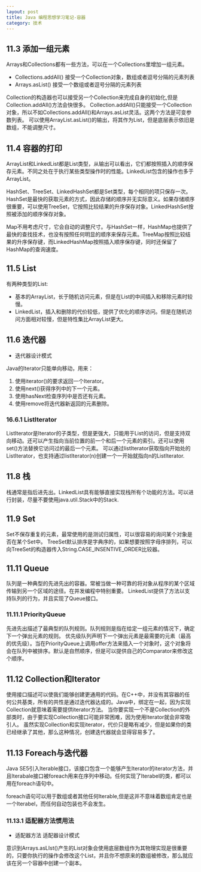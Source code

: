 ```yaml
---
layout: post
title: Java 编程思想学习笔记-容器
category: 技术
---
```


## 11.3 添加一组元素

Arrays和Collections都有一些方法，可以在一个Collections里增加一组元素。

* Collections.addAll() 接受一个Collection对象，数组或者逗号分隔的元素列表 
* Arrays.asList() 接受一个数组或者逗号分隔的元素列表

Collection的构造器也可以接受另一个Collection来完成自身的初始化,但是Collection.addAll()方法会快很多。
Collection.addAll()只能接受一个Collection对象，所以不如Collections.addAll()和Arrays.asList灵活。这两个方法是可变参数列表。
可以使用ArrayList.asList()的输出，将其作为List，但是底层表示依旧是数组，不能调整尺寸。

## 11.4 容器的打印

ArrayList和LinkedList都是List类型，从输出可以看出，它们都按照插入的顺序保存元素。不同之处在于执行某些类型操作时的性能。LinkedList包含的操作也多于ArrayList。

HashSet、TreeSet、LinkedHashSet都是Set类型，每个相同的项只保存一次。HashSet是最快的获取元素的方式，因此存储的顺序并无实际意义。如果存储顺序很重要，可以使用TreeSet，它按照比较结果的升序保存对象。LinkedHashSet按照被添加的顺序保存对象。

Map不用考虑尺寸，它会自动的调整尺寸。与HashSet一样，HashMap也提供了最快的查找技术，也没有按照任何明显的顺序来保存元素。TreeMap按照比较结果的升序保存键，而LinkedHashMap按照插入顺序保存键，同时还保留了HashMap的查询速度。

## 11.5 List

有两种类型的List:

* 基本的ArrayList，长于随机访问元素，但是在List的中间插入和移除元素时较慢。
* LinkedList，插入和删除的代价较低，提供了优化的顺序访问。但是在随机访问方面相对较慢，但是特性集比ArrayList更大。

## 11.6 迭代器

* 迭代器设计模式

Java的Iterator只能单向移动，用来：

1. 使用iterator()的要求返回一个Iterator。
2. 使用next()获得序列中的下一个元素。
3. 使用hasNext检查序列中是否还有元素。
4. 使用remove将迭代器新返回的元素删除。

### 16.6.1 ListIterator

ListIterator是Iterator的子类型，但是更强大，只能用于List的访问，但是支持双向移动。还可以产生指向当前位置的前一个和后一个元素的索引。还可以使用set()方法替换它访问过的最后一个元素。
可以通过listIterator获取指向开始处的ListIterator，也支持通过listIterator(n)创建一个一开始就指向n的ListIterator.

## 11.8 栈

栈通常是指后进先出。LinkedList具有能够直接实现栈所有个功能的方法。可以进行封装，尽量不要使用java.util.Stack中的Stack.

## 11.9 Set

Set不保存重复的元素，最常使用的是测试归属性，可以很容易的询问某个对象是否在某个Set中。
TreeSet默认排序是字典序的，如果想要按照字母序排列，可以向TreeSet的构造器传入String.CASE_INSENTIVE_ORDER比较器。

## 11.11 Queue

队列是一种典型的先进先出的容器。常被当做一种可靠的将对象从程序的某个区域传输到另一个区域的途径。在并发编程中特别重要。
LinkedList提供了方法以支持队列的行为，并且实现了Queue接口。

### 11.11.1 PriorityQueue

先进先出描述了最典型的队列规则。队列规则是指在给定一组元素的情况下，确定下一个弹出元素的规则。
优先级队列声明下一个弹出元素是最需要的元素（最高的优先级）。当在PriorityQueue上调用offer方法来插入一个对象时，这个对象将会在队列中被排序。默认是自然顺序，但是可以提供自己的Comparator来修改这个顺序。

## 11.12 Collection和Iterator

使用接口描述可以使我们能够创建更通用的代码。在C++中，并没有其容器的任何公共基类，所有的共性是通过迭代器达成的。Java中，绑定在一起，因为实现Collection就意味着需要提供iterator方法。
当你要实现一个不是Collection的外部类时，由于要实现Collection接口可能非常困难，因为使用Iterator就会非常吸引人。
虽然实现Collection和实现iterator，代价只是略有减少，但是如果你的类已经继承了其他，那么这种情况，创建迭代器就会显得容易多了。

## 11.13 Foreach与迭代器

Java SE5引入Iterable接口，该接口包含一个能够产生Iterator的iterator方法，并且Iterabale接口被foreach用来在序列中移动。任何实现了Iterabel的类，都可以用在foreach语句中。

foreach语句可以用于数组或者其他任何Iterable,但是这并不意味着数组肯定也是一个Iterabel，而任何自动包装也不会发生。

### 11.13.1 适配器方法惯用法

* 适配器方法 适配器设计模式

意识到Arrays.asLIst()产生的List对象会使用底层数组作为其物理实现是很重要的，只要你执行的操作会修改这个List，并且你不想原来的数组被修改，那么就应该在另一个容器中创建一个副本。
